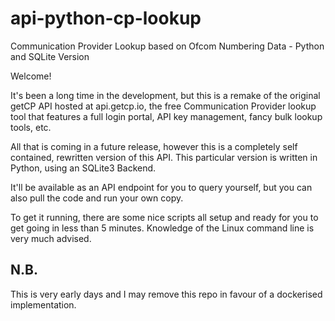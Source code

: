 # api-python-cp-lookup
Communication Provider Lookup based on Ofcom Numbering Data - Python and SQLite Version

Welcome!

It's been a long time in the development, but this is a remake of the original getCP API hosted at api.getcp.io, the free Communication Provider lookup tool that features a full login portal, API key management, fancy bulk lookup tools, etc.

All that is coming in a future release, however this is a completely self contained, rewritten version of this API. This particular version is written in Python, using an SQLite3 Backend.

It'll be available as an API endpoint for you to query yourself, but you can also pull the code and run your own copy.

To get it running, there are some nice scripts all setup and ready for you to get going in less than 5 minutes. Knowledge of the Linux command line is very much advised.

## N.B.

This is very early days and I may remove this repo in favour of a dockerised implementation.

